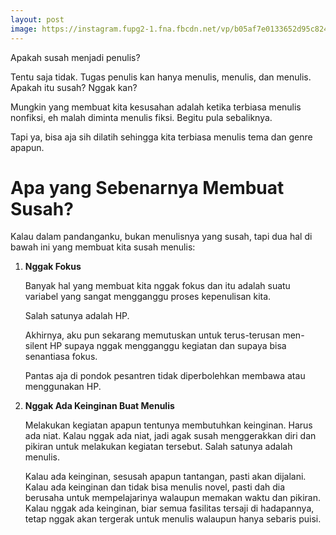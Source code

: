 ```yaml
---
layout: post
image: https://instagram.fupg2-1.fna.fbcdn.net/vp/b05af7e0133652d95c8244c14f80979c/5CE59746/t51.2885-15/e35/51052233_2172822769407288_1136470000529019047_n.jpg?_nc_ht=instagram.fupg2-1.fna.fbcdn.net&_nc_cat=100
---
```


Apakah susah menjadi penulis?

Tentu saja tidak. Tugas penulis kan hanya menulis, menulis, dan menulis. Apakah itu susah? Nggak kan?

Mungkin yang membuat kita kesusahan adalah ketika terbiasa menulis nonfiksi, eh malah diminta menulis fiksi. Begitu pula sebaliknya.

Tapi ya, bisa aja sih dilatih sehingga kita terbiasa menulis tema dan genre apapun.

# Apa yang Sebenarnya Membuat Susah?

Kalau dalam pandanganku, bukan menulisnya yang susah, tapi dua hal di bawah ini yang membuat kita susah menulis:

1. **Nggak Fokus**

	Banyak hal yang membuat kita nggak fokus dan itu adalah suatu variabel yang sangat mengganggu proses kepenulisan kita.

	Salah satunya adalah HP.

	Akhirnya, aku pun sekarang memutuskan untuk terus-terusan men-silent HP supaya nggak mengganggu kegiatan dan supaya bisa senantiasa fokus.

	Pantas aja di pondok pesantren tidak diperbolehkan membawa atau menggunakan HP.

2. **Nggak Ada Keinginan Buat Menulis**

	Melakukan kegiatan apapun tentunya membutuhkan keinginan. Harus ada niat. Kalau nggak ada niat, jadi agak susah menggerakkan diri dan pikiran untuk melakukan kegiatan tersebut. Salah satunya adalah menulis.

	Kalau ada keinginan, sesusah apapun tantangan, pasti akan dijalani. Kalau ada keinginan dan tidak bisa menulis novel, pasti dah dia berusaha untuk mempelajarinya walaupun memakan waktu dan pikiran. Kalau nggak ada keinginan, biar semua fasilitas tersaji di hadapannya, tetap nggak akan tergerak untuk menulis walaupun hanya sebaris puisi.
